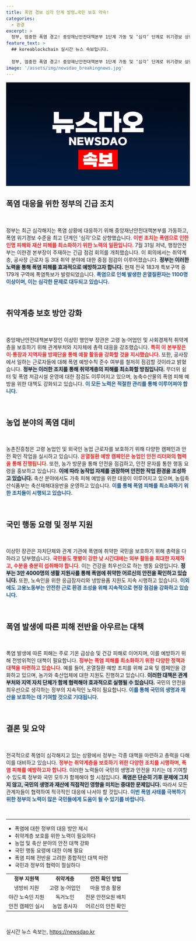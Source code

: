 ```yaml
---
title: 폭염 경보 심각 단계 발령…국민 보호 약속!
categories:
  - 환경
excerpt: >
  정부, 엄중한 폭염 경고! 중앙재난안전대책본부 1단계 가동 및 ‘심각’ 단계로 위기경보 상향. 폭염 특보 발효에 따라 취약계층 보호 대책 마련 중. 인명 피해 최소화를 위한 총력 대응 나선다!
feature_text: >
  ## koreablockchain 실시간 뉴스 속보입니다.

  정부, 엄중한 폭염 경고! 중앙재난안전대책본부 1단계 가동 및 ‘심각’ 단계로 위기경보 상향. 폭염 특보 발효에 따라 취약계층 보호 대책 마련 중. 인명 피해 최소화를 위한 총력 대응 나선다!
image: '/assets/img/newsdao_breakingnews.jpg'
---
```


<p><img src="/assets/img/newsdao_breakingnews.jpg" alt="koreablockchain 속보" /></p>

<h2 data-ke-size="size26">폭염 대응을 위한 정부의 긴급 조치</h2>

<p data-ke-size="size16">&nbsp;</p>

<p>정부는 최근 심각해지는 폭염 상황에 대응하기 위해 중앙재난안전대책본부를 가동하고, 폭염 위기경보 수준을 최고 단계인 '심각'으로 상향했습니다. <b><span style="color: #ee2323;">이번 조치는 폭염으로 인한 인명 피해와 재산 피해를 최소화하기 위한 노력의 일환입니다.</span></b> 7월 31일 저녁, 행정안전부는 이한경 본부장이 주재하는 긴급 점검 회의를 개최했습니다. 이 회의에서는 취약계층, 공사장 근로자 등 3대 취약 분야에 대한 중점 점검이 이루어졌습니다. <b><span style="background-color: #21538527;">정부는 이러한 노력을 통해 폭염 피해를 효과적으로 예방하고자 합니다.</span></b> 현재 전국 183개 특보구역 중 179개 구역에 폭염특보가 발령되었습니다. <b><span style="color: #1a5490;">폭염으로 인해 발생한 온열질환자는 1100명 이상이며, 이는 심각한 문제로 대두되고 있습니다.</span></b></p>

<p data-ke-size="size16">&nbsp;</p>

<h2 data-ke-size="size26">취약계층 보호 방안 강화</h2>

<p data-ke-size="size16">&nbsp;</p>

<p>중앙재난안전대책본부장인 이상민 행안부 장관은 고령 농·어업인 및 사회경제적 취약계층을 보호하기 위해 관계부처와 지자체에 총력 대응을 강조했습니다. <b><span style="color: #ee2323;">특히 이 본부장은 이·통장과 지역자율 방재단을 통해 예찰 활동을 강화할 것을 지시했습니다.</span></b> 또한, 공사장에서 일하는 근로자들에 대해 폭염 예방수칙 준수 여부를 철저히 점검할 것이라고 밝혔습니다. <b><span style="background-color: #21538527;">정부는 이러한 조치를 통해 취약계층의 피해를 최소화할 방침입니다.</span></b> 무더위 쉼터 및 폭염 저감시설 운영에 대한 점검도 이루어지고 있으며, 농축수산물의 폭염 피해 예방을 위한 대책도 강화되고 있습니다. <b><span style="color: #1a5490;">이 모든 노력은 적절한 관리를 통해 이루어져야 합니다.</span></b></p>

<p data-ke-size="size16">&nbsp;</p>

<h2 data-ke-size="size26">농업 분야의 폭염 대비</h2>

<p data-ke-size="size16">&nbsp;</p>

<p>농촌진흥청은 고령 농업인 및 외국인 농업 근로자를 보호하기 위해 다양한 캠페인과 안전 확인 작업을 실시하고 있습니다. <b><span style="color: #ee2323;">온열질환 예방 캠페인은 농업인 안전 리더와의 협력을 통해 진행됩니다.</span></b> 또한, 농가 방문을 통해 안전을 점검하고, 안전 문자를 통한 행동 요령을 홍보하고 있습니다. <b><span style="background-color: #21538527;">이에 따라 농작업 자제를 권장하며 안전한 작업 환경을 조성하고 있습니다.</span></b> 축산 분야에서도 가축 피해 예방을 위한 대응이 이루어지고 있으며, 농림축산식품부는 축산재해대응반을 운영하고 있습니다. <b><span style="color: #1a5490;">이를 통해 폭염 피해를 최소화하기 위한 조치들이 시행되고 있습니다.</span></b></p>

<p data-ke-size="size16">&nbsp;</p>

<h2 data-ke-size="size26">국민 행동 요령 및 정부 지원</h2>

<p data-ke-size="size16">&nbsp;</p>

<p>이상민 장관은 자치단체와 관계 기관에 폭염에 취약한 국민을 보호하기 위해 총력을 다하라고 당부했습니다. <b><span style="color: #ee2323;">국민들도 햇볕이 강한 낮 시간대에는 외부 활동을 최대한 자제하고, 수분을 충분히 섭취해야 합니다.</span></b> 이는 건강을 최우선으로 하는 행동 요령입니다. <b><span style="background-color: #21538527;">정부는 3만 4000명의 생활 지원사를 통해 폭염에 취약한 어르신의 안전을 확인하고 있습니다.</span></b> 또한, 노숙인을 위한 응급잠자리와 냉방용품 지원도 지속 시행하고 있습니다. <b><span style="color: #1a5490;">이외에도 고용노동부는 안전한 근로 환경 조성을 위해 지속적으로 현장 점검을 강화하고 있습니다.</span></b></p>

<p data-ke-size="size16">&nbsp;</p>

<h2 data-ke-size="size26">폭염 발생에 따른 피해 전반을 아우르는 대책</h2>

<p data-ke-size="size16">&nbsp;</p>

<p>폭염 발생에 따른 피해는 주로 기온 급상승 및 건강 피해로 이어지며, 이를 예방하기 위해 전방위적인 대책이 필요합니다. <b><span style="color: #ee2323;">정부는 폭염 피해를 최소화하기 위한 다양한 정책과 대책을 마련하고 있습니다.</span></b> 예를 들어, 온열질환 예방 조치를 위해 교육 및 캠페인을 강화하고 있으며, 농가와 축산업체에 대한 지원도 진행하고 있습니다. <b><span style="background-color: #21538527;">이러한 대책은 관계 부처와 지역 자치 단체가 함께 협력해야 효과적으로 실행될 수 있습니다.</span></b> 국민의 안전을 최우선으로 생각하는 정부의 지속적인 노력이 필요합니다. <b><span style="color: #1a5490;">이를 통해 국민의 생명과 재산을 보호하는 데 기여할 것으로 기대됩니다.</span></b></p>

<p data-ke-size="size16">&nbsp;</p>

<h2 data-ke-size="size26">결론 및 요약</h2>

<p data-ke-size="size16">&nbsp;</p>

<p>전국적으로 폭염이 심각해지고 있는 상황에서 정부는 각종 대책을 마련하고 총력을 다해 이를 대비하고 있습니다. <b><span style="color: #ee2323;">정부는 취약계층을 보호하기 위한 다양한 조치를 시행하며, 폭염 피해를 예방하고자 합니다.</span></b> 이러한 노력들이 국민의 생명과 안전을 지키는 데 기여할 수 있도록 정부와 국민 모두가 함께해야 할 시점입니다. <b><span style="background-color: #21538527;">폭염은 단순히 기후 문제에 그치지 않고, 국민의 생명과 재산에 직접적인 영향을 미치는 중대한 문제입니다.</span></b> 따라서 모든 관계자들이 협력하여 적극적인 대응에 나서야 할 것입니다. <b><span style="color: #1a5490;">이번 폭염 사태를 극복하기 위한 정부의 노력이 많은 국민들에게 도움이 될 수 있기를 바랍니다.</span></b></p>

<p data-ke-size="size16">&nbsp;</p>

<hr />

<ul>
<li>폭염에 대한 정부의 대응 방안 제시</li>
<li>취약계층 보호를 위한 노력이 필요하다</li>
<li>농업 및 축산 분야의 안전 대책 강화</li>
<li>국민 행동 요령에 대한 이해 필요</li>
<li>폭염 피해 전반을 고려한 종합적인 대책 마련</li>
<li>국민과 정부의 협력이 절실하다</li>
</ul>

<table>
<tr>
<td style="text-align: center; height: 17px;"><b>정부 지원책</b></td>
<td style="text-align: center; height: 17px;"><b>취약계층</b></td>
<td style="text-align: center; height: 17px;"><b>안전 확인 방법</b></td>
</tr>
<tr>
<td style="text-align: center; height: 17px;">냉방비 지원</td>
<td style="text-align: center; height: 17px;">고령 농·어업인</td>
<td style="text-align: center; height: 17px;">마을 방송 활용</td>
</tr>
<tr>
<td style="text-align: center; height: 17px;">야간 노숙인 지원</td>
<td style="text-align: center; height: 17px;">독거노인</td>
<td style="text-align: center; height: 17px;">전문 안전요원 배치</td>
</tr>
<tr>
<td style="text-align: center; height: 17px;">안전 캠페인 실시</td>
<td style="text-align: center; height: 17px;">농업 종사자</td>
<td style="text-align: center; height: 17px;">어르신의 안전 확인</td>
</tr>
</table>

<p data-ke-size="size16">&nbsp;</p>
실시간 뉴스 속보는, <a href="https://newsdao.kr" rel="dofollow">https://newsdao.kr</a>


